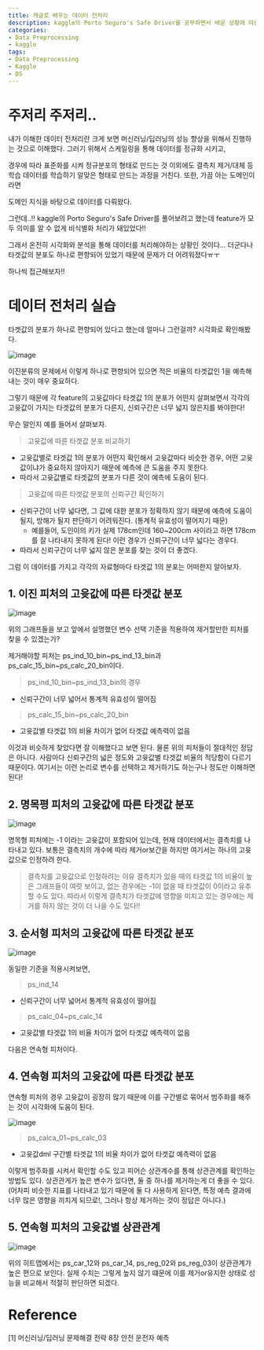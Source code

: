```yaml
---
title: 캐글로 배우는 데이터 전처리
description: kaggle의 Porto Seguro's Safe Driver를 공부하면서 배운 상황에 따른 전처리 기법을 정리했습니다.
categories:
- Data Preprocessing
- kaggle
tags: 
- Data Preprocessing
- Kaggle
- DS
---
```


# 주저리 주저리..
내가 이해한 데이터 전처리란 크게 보면 머신러닝/딥러닝의 성능 향상을 위해서 진행하는 것으로 이해했다. 그러기 위해서 스케일링을 통해 데이터를 정규화 시키고,

경우에 따라 표준화를 시켜 정규분포의 형태로 만드는 것 이외에도 결측치 제거/대체 등 학습 데이터를 학습하기 알맞은 형태로 만드는 과정을 거친다. 또한, 가끔 아는 도메인이라면

도메인 지식을 바탕으로 데이터를 다뤄왔다.

그런데..!! kaggle의 Porto Seguro's Safe Driver를 풀어보려고 했는데 feature가 모두 의미를 알 수 없게 비식별화 처리가 돼있었다!!

그래서 온전히 시각화와 분석을 통해 데이터를 처리해야하는 상황인 것이다... 더군다나 타겟값의 분포도 하나로 편향되어 있었기 때문에 문제가 더 어려워졌다ㅠㅜ

하나씩 접근해보자!!

# 데이터 전처리 실습
타겟값의 분포가 하나로 편향되어 있다고 했는데 얼마나 그런걸까? 시각화로 확인해봤다.

![image](https://user-images.githubusercontent.com/77676907/192960825-1641a571-bb34-45d0-ab4e-3725dcab6028.png)

이진분류의 문제에서 이렇게 하나로 편향되어 있으면 적은 비율의 타겟값인 1을 예측해내는 것이 매우 중요하다. 

그렇기 때문에 각 feature의 고윳값마다 타겟값 1의 분포가 어떤지 살펴보면서 각각의 고윳값이 가지는 타겟값의 분포가 다른지, 신뢰구간은 너무 넓지 않은지를 봐야한다!

무슨 말인지 예를 들어서 살펴보자.

>고윳값에 따른 타겟값 분포 비교하기
- 고윳값별로 타겟값 1의 분포가 어떤지 확인해서 고윳값마다 비슷한 경우, 어떤 고윳값이냐가 중요하지 않아지기 때문에 예측에 큰 도움을 주지 못한다.
- 따라서 고윳값별로 타겟값의 분포가 다른 것이 예측에 도움이 된다.

>고윳값에 따른 타겟값 분포의 신뢰구간 확인하기
- 신뢰구간이 너무 넓다면, 그 값에 대한 분포가 정확하지 않기 때문에 예측에 도움이 될지, 방해가 될지 판단하기 어려워진다. (통계적 유효성이 떨어지기 때문)
    - 예를들어, 도인이의 키가 실제 178cm인데 160~200cm 사이라고 하면 178cm를 잘 나타내지 못하게 된다! 이런 경우가 신뢰구간이 너무 넓다는 경우다.
- 따라서 신뢰구간이 너무 넓지 않은 분포를 찾는 것이 더 좋겠다.

그럼 이 데이터를 가지고 각각의 자료형마다 타겟값 1의 분포는 어떠한지 알아보자.

## 1. 이진 피처의 고윳값에 따른 타겟값 분포

![image](https://user-images.githubusercontent.com/77676907/192982984-08d663b7-512c-4f2a-8fed-3fee568f0d1f.png)

위의 그래프들을 보고 앞에서 설명했던 변수 선택 기준을 적용하여 제거할만한 피처를 찾을 수 있겠는가?

제거해야할 피처는 ps_ind_10_bin~ps_ind_13_bin과 ps_calc_15_bin~ps_calc_20_bin이다.

>ps_ind_10_bin~ps_ind_13_bin의 경우
- 신뢰구간이 너무 넓어서 통계적 유효성이 떨어짐

>ps_calc_15_bin~ps_calc_20_bin
- 고윳값별 타겟값 1의 비율 차이가 없어 타겟값 예측력이 없음

이것과 비슷하게 찾았다면 잘 이해했다고 보면 된다. 물론 위의 피처들이 절대적인 정답은 아니다. 사람마다 신뢰구간의 넓은 정도와 고윳값별 타겟값 비율의 적당함이 다르기 때문이다. 여기서는 이런 논리로 변수를 선택하고 제거하기도 하는구나 정도만 이해하면 된다!

## 2. 명목평 피처의 고윳값에 따른 타겟값 분포
![image](https://user-images.githubusercontent.com/77676907/192984299-654005c0-3e67-4201-8e11-722d1b002dff.png)

명목형 피처에는 -1 이라는 고윳값이 포함되어 있는데, 현재 데이터에서는 결측치를 나타내고 있다. 보통은 결측치의 개수에 따라 제거or보간을 하지만 여기서는 하나의 고윳값으로 인정하려 한다.

>결측치를 고윳값으로 인정하려는 이유
결측치가 있을 때의 타겟값 1의 비율이 높은 그래프들이 여럿 보이고, 없는 경우에는 -1이 없을 때 타겟값이 0이라고 유추할 수도 있다. 따라서 이렇게 결측치가 타겟값에 영향을 미치고 있는 경우에는 제거를 하지 않는 것이 더 나을 수도 있다!!

## 3. 순서형 피처의 고윳값에 따른 타겟값 분포
![image](https://user-images.githubusercontent.com/77676907/192985670-e8b944ff-b734-443e-b5c6-14046a3b11f4.png)

동일한 기준을 적용시켜보면,

>ps_ind_14
- 신뢰구간이 너무 넓어서 통계적 유효성이 떨어짐

>ps_calc_04~ps_calc_14
- 고윳값별 타겟값 1의 비율 차이가 없어 타겟값 예측력이 없음

다음은 연속형 피처이다.

## 4. 연속형 피처의 고윳값에 따른 타겟값 분포
연속형 피처의 경우 고윳값이 굉장히 많기 때문에 이를 구간별로 묶어서 범주화를 해주는 것이 시각화에 도움이 된다.

![image](https://user-images.githubusercontent.com/77676907/192986407-e0b8dfb5-8fcf-40e7-9aff-369636e112e6.png)

>ps_calca_01~ps_calc_03
- 고윳값dml 구간별 타겟값 1의 비율 차이가 없어 타겟값 예측력이 없음

이렇게 범주화를 시켜서 확인할 수도 있고 피어슨 상관계수를 통해 상관관계를 확인하는 방법도 있다. 상관관게가 높은 변수가 있다면, 둘 중 하나를 제거하는게 더 좋을 수 있다. (어차피 비슷한 지표를 나타내고 있기 때문에 둘 다 사용하게 된다면, 특정 예측 결과에 너무 많은 영향을 끼치게 되므로!, 그러나 항상 제거하는 것이 정답은 아니다.)

## 5. 연속형 피처의 고윳값별 상관관계
![image](https://user-images.githubusercontent.com/77676907/192993478-29932b9d-36cc-4d73-87d6-4a1ce1e7b304.png)

위의 히트맵에서는 ps_car_12와 ps_car_14, ps_reg_02와 ps_reg_03이 상관관계가 높은 편으로 보인다. 실제 수치는 그렇게 높지 않기 떄문에 이를 제거or유지한 상태로 성능을 비교해서 적절히 판단하면 되겠다.


# Reference
[1] 머신러닝/딥러닝 문제해결 전략 8장 안전 운전자 예측
